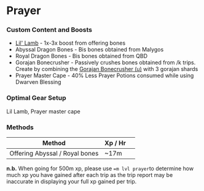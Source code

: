 # Prayer

### Custom Content and Boosts

* [Lil' Lamb](../custom-items/pets.md#miscellaneous-pets) - 1x-3x boost from offering bones
* Abyssal Dragon Bones - Bis bones obtained from Malygos
* Royal Dragon Bones - Bis bones obtained from QBD
* Gorajan Bonecrusher - Passively crushes bones obtained from /k trips. Create by combining the [Gorajan Bonecrusher (u)](dungeoneering-training/#starting-out) with 3 gorajan shards
* Prayer Master Cape - 40% Less Prayer Potions consumed while using Dwarven Blessing

### Optimal Gear Setup

Lil Lamb, Prayer master cape

### Methods

| Method                         | Xp / Hr |   |
| ------------------------------ | ------- | - |
| Offering Abyssal / Royal bones | \~17m   |   |

**n.b.** When going for 500m xp, please use `=m lvl prayer`to determine how much xp you have gained after each trip as the trip report may be inaccurate in displaying your full xp gained per trip.
